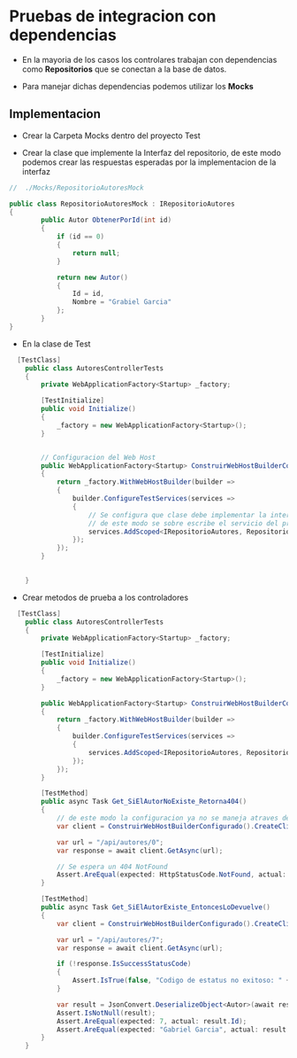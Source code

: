 # Pruebas de integracion con dependencias


- En la mayoria de los casos los controlares trabajan con dependencias
como <strong>Repositorios</strong> que se conectan a la base de datos.

- Para manejar dichas dependencias podemos utilizar los <strong>Mocks</strong>


## Implementacion

- Crear la Carpeta Mocks dentro del proyecto Test

- Crear la clase que implemente la Interfaz del repositorio,
de este modo podemos crear las respuestas esperadas por la implementacion
de la interfaz

``` csharp
//  ./Mocks/RepositorioAutoresMock

public class RepositorioAutoresMock : IRepositorioAutores
{
        public Autor ObtenerPorId(int id)
        {
            if (id == 0)
            {
                return null;
            }

            return new Autor()
            {
                Id = id,
                Nombre = "Grabiel Garcia"
            };
        }
}
```


- En la clase de Test 

``` csharp
  [TestClass]
    public class AutoresControllerTests
    {
        private WebApplicationFactory<Startup> _factory;

        [TestInitialize]
        public void Initialize()
        {
            _factory = new WebApplicationFactory<Startup>();
        }


        // Configuracion del Web Host
        public WebApplicationFactory<Startup> ConstruirWebHostBuilderConfigurado()
        {
            return _factory.WithWebHostBuilder(builder =>
            {
                builder.ConfigureTestServices(services =>
                {                   
                    // Se configura que clase debe implementar la interfaz
                    // de este modo se sobre escribe el servicio del proyecto testeado
                    services.AddScoped<IRepositorioAutores, RepositorioAutoresMock>();
                });
            });
        }

    
    }
```    

- Crear metodos de prueba a los controladores


``` csharp
  [TestClass]
    public class AutoresControllerTests
    {
        private WebApplicationFactory<Startup> _factory;

        [TestInitialize]
        public void Initialize()
        {
            _factory = new WebApplicationFactory<Startup>();
        }

        public WebApplicationFactory<Startup> ConstruirWebHostBuilderConfigurado()
        {
            return _factory.WithWebHostBuilder(builder =>
            {
                builder.ConfigureTestServices(services =>
                {                  
                    services.AddScoped<IRepositorioAutores, RepositorioAutoresMock>();
                });
            });
        }

        [TestMethod]
        public async Task Get_SiElAutorNoExiste_Retorna404()
        {
            // de este modo la configuracion ya no se maneja atraves de _factory directamente
            var client = ConstruirWebHostBuilderConfigurado().CreateClient();

            var url = "/api/autores/0";
            var response = await client.GetAsync(url);

            // Se espera un 404 NotFound
            Assert.AreEqual(expected: HttpStatusCode.NotFound, actual: (int)response.StatusCode);
        }

        [TestMethod]
        public async Task Get_SiElAutorExiste_EntoncesLoDevuelve()
        {
            var client = ConstruirWebHostBuilderConfigurado().CreateClient();

            var url = "/api/autores/7";
            var response = await client.GetAsync(url);

            if (!response.IsSuccessStatusCode)
            {
                Assert.IsTrue(false, "Codigo de estatus no exitoso: " + response.StatusCode);
            }

            var result = JsonConvert.DeserializeObject<Autor>(await response.Content.ReadAsStringAsync());
            Assert.IsNotNull(result);
            Assert.AreEqual(expected: 7, actual: result.Id);
            Assert.AreEqual(expected: "Gabriel Garcia", actual: result.Nombre);
        }
    }

```